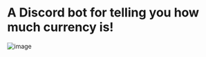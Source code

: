 # A Discord bot for telling you how much currency is!

  
![image](https://github.com/Shad0wgale/Path-of-Exile-Currency-Bot/assets/86809902/a64a0251-76a1-4fd6-821b-660ba1053672)
